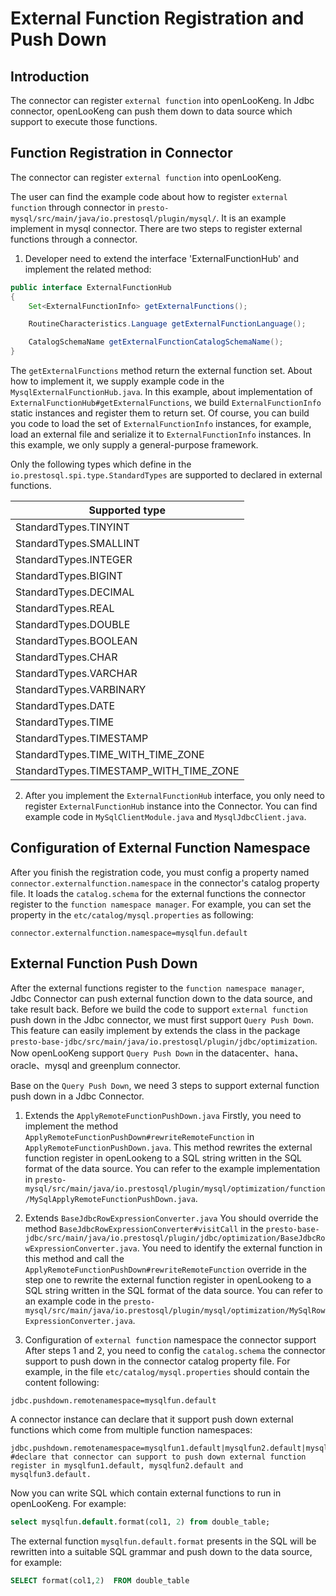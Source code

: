 External Function Registration and Push Down
==============

Introduction
------------
The connector can register `external function` into openLooKeng. In Jdbc connector, openLooKeng can push them down to data source which support to execute those functions.

Function Registration in Connector
----------------------------------
The connector can register `external function` into openLooKeng.

The user can find the example code about how to register `external function` through connector in `presto-mysql/src/main/java/io.prestosql/plugin/mysql/`.
It is an example implement in mysql connector.
There are two steps to register external functions through a connector.
1. Developer need to extend the interface 'ExternalFunctionHub' and implement the related method:
```JAVA
public interface ExternalFunctionHub
{
    Set<ExternalFunctionInfo> getExternalFunctions();

    RoutineCharacteristics.Language getExternalFunctionLanguage();

    CatalogSchemaName getExternalFunctionCatalogSchemaName();
}
```

The `getExternalFunctions` method return the external function set.
About how to implement it, we supply example code in the `MysqlExternalFunctionHub.java`.
In this example, about implementation of `ExternalFunctionHub#getExternalFunctions`, 
we build `ExternalFunctionInfo` static instances and register them to return set.
Of course, you can build you code to load the set of `ExternalFunctionInfo` instances, for example, load an external file and serialize it to `ExternalFunctionInfo` instances.
In this example, we only supply a general-purpose framework.

Only the following types which define in the `io.prestosql.spi.type.StandardTypes` are supported to declared in external functions.

| Supported type                                      |
| ------------------------------------------------------------ |
|  StandardTypes.TINYINT |
|  StandardTypes.SMALLINT|
|  StandardTypes.INTEGER |
|  StandardTypes.BIGINT |
|  StandardTypes.DECIMAL |
|  StandardTypes.REAL |
|  StandardTypes.DOUBLE |
|  StandardTypes.BOOLEAN |
|  StandardTypes.CHAR |
|  StandardTypes.VARCHAR |
|  StandardTypes.VARBINARY |
|  StandardTypes.DATE |
|  StandardTypes.TIME |
|  StandardTypes.TIMESTAMP |
|  StandardTypes.TIME_WITH_TIME_ZONE |
|  StandardTypes.TIMESTAMP_WITH_TIME_ZONE |


2. After you implement the `ExternalFunctionHub` interface,
you only need to register `ExternalFunctionHub` instance into the Connector. You can find example code in `MySqlClientModule.java` and `MysqlJdbcClient.java`.


Configuration of External Function Namespace
--------------------------------------------
After you finish the registration code,
 you must config a property named `connector.externalfunction.namespace` in the connector's catalog property file.
 It loads the `catalog.schema` for the external functions the connector register to the `function namespace manager`.
For example, you can set the property in the `etc/catalog/mysql.properties` as following:

```Properties
connector.externalfunction.namespace=mysqlfun.default
```

External Function Push Down
---------------------------
After the external functions register to the `function namespace manager`, Jdbc Connector can push external function down to the data source, and take result back.
Before we build the code to support `external function` push down in the Jdbc connector, we must first support `Query Push Down`.
This feature can easily implement by extends the class in the package `presto-base-jdbc/src/main/java/io.prestosql/plugin/jdbc/optimization`.
Now openLooKeng support `Query Push Down` in the datacenter、hana、oracle、mysql and greenplum connector.

Base on the `Query Push Down`, we need 3 steps to support external function push down in a Jdbc Connector.
1. Extends the `ApplyRemoteFunctionPushDown.java`
Firstly, you need to implement the method `ApplyRemoteFunctionPushDown#rewriteRemoteFunction` in `ApplyRemoteFunctionPushDown.java`.
This method rewrites the external function register in openLookeng to a SQL string written in the SQL format of the data source.
You can refer to the example implementation in `presto-mysql/src/main/java/io.prestosql/plugin/mysql/optimization/function/MySqlApplyRemoteFunctionPushDown.java`.

2. Extends `BaseJdbcRowExpressionConverter.java`
You should override the method `BaseJdbcRowExpressionConverter#visitCall` in the `presto-base-jdbc/src/main/java/io.prestosql/plugin/jdbc/optimization/BaseJdbcRowExpressionConverter.java`.
You need to identify the external function in this method and call the `ApplyRemoteFunctionPushDown#rewriteRemoteFunction` override in the step one to rewrite the external function register in openLookeng to a SQL string written in the SQL format of the data source.
You can refer to an example code in the `presto-mysql/src/main/java/io.prestosql/plugin/mysql/optimization/MySqlRowExpressionConverter.java`.

3. Configuration of `external function` namespace the connector support
After steps 1 and 2, you need to config the `catalog.schema` the connector support to push down in the connector catalog property file.
For example, in the file `etc/catalog/mysql.properties` should contain the content following:
```Properties
jdbc.pushdown.remotenamespace=mysqlfun.default
```
A connector instance can declare that it support push down external functions which come from multiple function namespaces: 
```Properties
jdbc.pushdown.remotenamespace=mysqlfun1.default|mysqlfun2.default|mysqlfun3.default
#declare that connector can support to push down external function register in mysqlfun1.default, mysqlfun2.default and mysqlfun3.default.
```
Now you can write SQL which contain external functions to run in openLooKeng.
For example:
```SQL
select mysqlfun.default.format(col1, 2) from double_table;
```
The external function `mysqlfun.default.format` presents in the SQL will be rewritten into a suitable SQL grammar and push down to the data source, for example:
```SQL
SELECT format(col1,2)  FROM double_table
```
